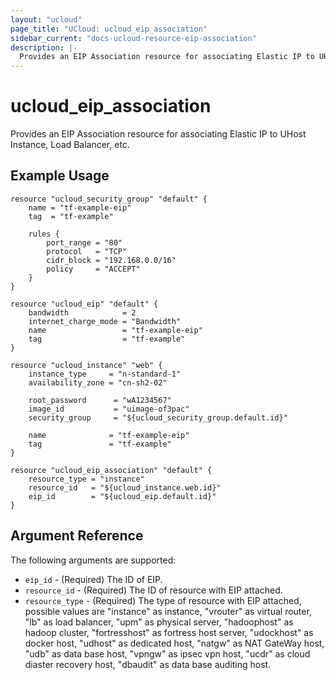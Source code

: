 ```yaml
---
layout: "ucloud"
page_title: "UCloud: ucloud_eip_association"
sidebar_current: "docs-ucloud-resource-eip-association"
description: |-
  Provides an EIP Association resource for associating Elastic IP to UHost Instance, Load Balancer, etc..
---
```


# ucloud_eip_association

Provides an EIP Association resource for associating Elastic IP to UHost Instance, Load Balancer, etc.

## Example Usage

```hcl
resource "ucloud_security_group" "default" {
    name = "tf-example-eip"
    tag  = "tf-example"

    rules {
        port_range = "80"
        protocol   = "TCP"
        cidr_block = "192.168.0.0/16"
        policy     = "ACCEPT"
    }
}

resource "ucloud_eip" "default" {
    bandwidth            = 2
    internet_charge_mode = "Bandwidth"
    name                 = "tf-example-eip"
    tag                  = "tf-example"
}

resource "ucloud_instance" "web" {
    instance_type     = "n-standard-1"
    availability_zone = "cn-sh2-02"

    root_password      = "wA1234567"
    image_id           = "uimage-of3pac"
    security_group     = "${ucloud_security_group.default.id}"

    name              = "tf-example-eip"
    tag               = "tf-example"
}

resource "ucloud_eip_association" "default" {
    resource_type = "instance"
    resource_id   = "${ucloud_instance.web.id}"
    eip_id        = "${ucloud_eip.default.id}"
}
```

## Argument Reference

The following arguments are supported:

* `eip_id` - (Required) The ID of EIP.
* `resource_id` - (Required) The ID of resource with EIP attached.
* `resource_type` - (Required) The type of resource with EIP attached, possible values are "instance" as instance, "vrouter" as virtual router, "lb" as load balancer, "upm" as physical server, "hadoophost" as hadoop cluster, "fortresshost" as fortress host server, "udockhost" as docker host, "udhost" as dedicated host, "natgw" as NAT GateWay host, "udb" as data base host, "vpngw" as ipsec vpn host, "ucdr" as cloud diaster recovery host, "dbaudit" as data base auditing host.